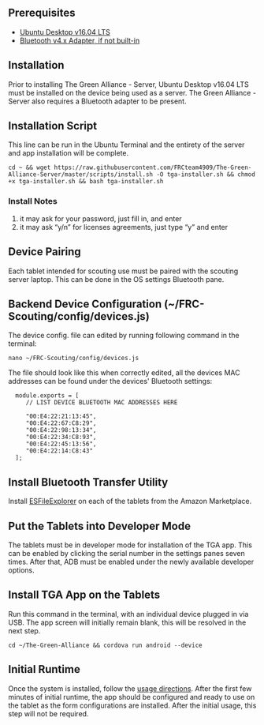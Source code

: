 ## Prerequisites
- [Ubuntu Desktop v16.04 LTS](https://www.ubuntu.com/download/desktop)
- [Bluetooth v4.x Adapter, if not built-in](http://a.co/fmJrtQR)

## Installation
Prior to installing The Green Alliance - Server, Ubuntu Desktop v16.04 LTS must be installed on the device being used as a server. The Green Alliance - Server also requires a Bluetooth adapter to be present. 

## Installation Script
This line can be run in the Ubuntu Terminal and the entirety of the server and app installation will be complete.
```
cd ~ && wget https://raw.githubusercontent.com/FRCteam4909/The-Green-Alliance-Server/master/scripts/install.sh -O tga-installer.sh && chmod +x tga-installer.sh && bash tga-installer.sh
```
### Install Notes
1) it may ask for your password, just fill in, and enter
2) it may ask “y/n” for licenses agreements, just type “y” and enter

## Device Pairing
Each tablet intended for scouting use must be paired with the scouting server laptop. This can be done in the OS settings Bluetooth pane.

## Backend Device Configuration (~/FRC-Scouting/config/devices.js)
The device config. file can edited by running following command in the terminal:
```
nano ~/FRC-Scouting/config/devices.js
```
The file should look like this when correctly edited, all the devices MAC addresses can be found under the devices' Bluetooth settings:
```
  module.exports = [
     // LIST DEVICE BLUETOOTH MAC ADDRESSES HERE
     
     "00:E4:22:21:13:45",
     "00:E4:22:67:C8:29",
     "00:E4:22:98:13:34",
     "00:E4:22:34:C8:93",
     "00:E4:22:45:13:56",
     "00:E4:22:14:C8:43"
  ];
```
## Install Bluetooth Transfer Utility
Install [ESFileExplorer](https://www.amazon.com/ES-File-Explorer-Manager/dp/B008K6HN8I/ref=sr_1_1?ie=UTF8&qid=1492648918&sr=8-1&keywords=esfile+explorer+app) on each of the tablets from the Amazon Marketplace.

## Put the Tablets into Developer Mode
The tablets must be in developer mode for installation of the TGA app. This can be enabled by clicking the serial number in the settings panes seven times. After that, ADB must be enabled under the newly available developer options.

## Install TGA App on the Tablets
Run this command in the terminal, with an individual device plugged in via USB. The app screen will initially remain blank, this will be resolved in the next step.

```cd ~/The-Green-Alliance && cordova run android --device```

## Initial Runtime
Once the system is installed, follow the [usage directions](./USAGE.md). After the first few minutes of initial runtime, the app should be configured and ready to use on the tablet as the form configurations are installed. After the initial usage, this step will not be required.
